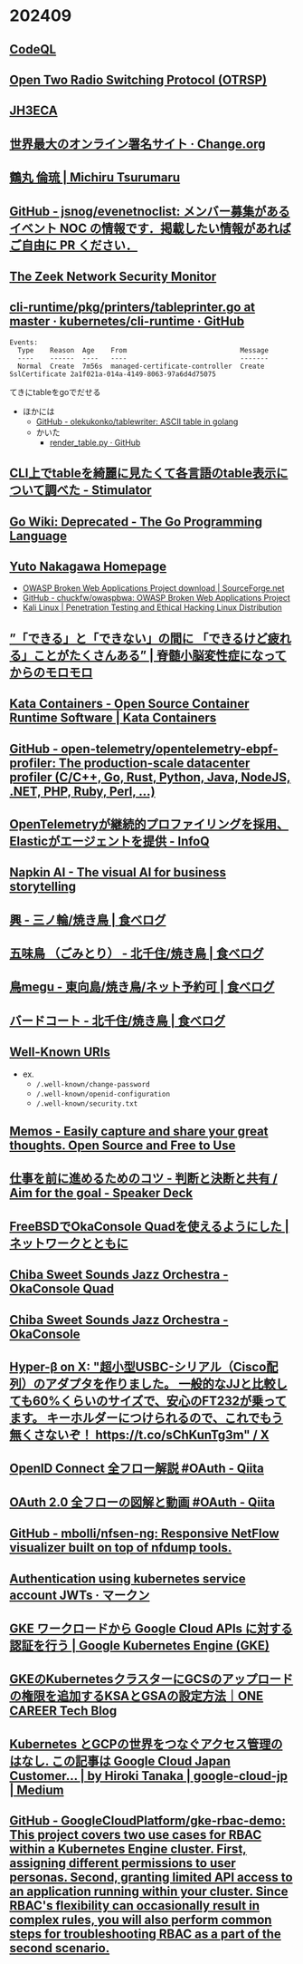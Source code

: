 # 202409

## [CodeQL](https://codeql.github.com/)

## [Open Two Radio Switching Protocol (OTRSP)](https://www.k1xm.org/OTRSP/OTRSP_Protocol.pdf)

## [JH3ECA](https://jh3eca.sakura.ne.jp/IF.html)

## [世界最大のオンライン署名サイト · Change.org](https://www.change.org/)

## [鶴丸 倫琉 | Michiru Tsurumaru](https://pr.sasakulab.com/)

## [GitHub - jsnog/evenetnoclist: メンバー募集があるイベント NOC の情報です．掲載したい情報があればご自由に PR ください．](https://github.com/jsnog/evenetnoclist)

## [The Zeek Network Security Monitor](https://zeek.org/)

## [cli-runtime/pkg/printers/tableprinter.go at master · kubernetes/cli-runtime · GitHub](https://github.com/kubernetes/cli-runtime/blob/master/pkg/printers/tableprinter.go)
```
Events:
  Type    Reason  Age    From                            Message
  ----    ------  ----   ----                            -------
  Normal  Create  7m56s  managed-certificate-controller  Create SslCertificate 2a1f021a-014a-4149-8063-97a6d4d75075
  ```
てきにtableをgoでだせる
- ほかには
  - [GitHub - olekukonko/tablewriter: ASCII table in golang](https://github.com/olekukonko/tablewriter)
  - かいた
    - [render_table.py · GitHub](https://gist.github.com/jp7fkf/4d7f3713e3792c23358723dfa105ecbd)

## [CLI上でtableを綺麗に見たくて各言語のtable表示について調べた - Stimulator](https://vaaaaaanquish.hatenablog.com/entry/2018/05/03/231201)

## [Go Wiki: Deprecated - The Go Programming Language](https://go.dev/wiki/Deprecated)

## [Yuto Nakagawa Homepage](https://anya.jp/)
- [OWASP Broken Web Applications Project download | SourceForge.net](https://sourceforge.net/projects/owaspbwa/)
- [GitHub - chuckfw/owaspbwa: OWASP Broken Web Applications Project](https://github.com/chuckfw/owaspbwa)
- [Kali Linux | Penetration Testing and Ethical Hacking Linux Distribution](https://www.kali.org/)

## [”「できる」と「できない」の間に 「できるけど疲れる」ことがたくさんある” | 脊髄小脳変性症になってからのモロモロ](https://ameblo.jp/au81/entry-12824185142.html)

## [Kata Containers - Open Source Container Runtime Software | Kata Containers](https://katacontainers.io/)

## [GitHub - open-telemetry/opentelemetry-ebpf-profiler: The production-scale datacenter profiler (C/C++, Go, Rust, Python, Java, NodeJS, .NET, PHP, Ruby, Perl, ...)](https://github.com/open-telemetry/opentelemetry-ebpf-profiler)

## [OpenTelemetryが継続的プロファイリングを採用、Elasticがエージェントを提供 - InfoQ](https://www.infoq.com/jp/news/2024/09/otel-continuousprofiling-elastic/)

## [Napkin AI - The visual AI for business storytelling](https://www.napkin.ai/)

## [興 - 三ノ輪/焼き鳥 | 食べログ](https://tabelog.com/tokyo/A1324/A132401/13115926/)

## [五味鳥 （ごみとり） - 北千住/焼き鳥 | 食べログ](https://tabelog.com/tokyo/A1324/A132402/13064836/)

## [鳥megu - 東向島/焼き鳥/ネット予約可 | 食べログ](https://tabelog.com/tokyo/A1312/A131203/13236638/)

## [バードコート - 北千住/焼き鳥 | 食べログ](https://tabelog.com/tokyo/A1324/A132402/13003769/)

## [Well-Known URIs](https://www.iana.org/assignments/well-known-uris/well-known-uris.xhtml)
- ex.
  - `/.well-known/change-password`
  - `/.well-known/openid-configuration`
  - `/.well-known/security.txt`

## [Memos - Easily capture and share your great thoughts. Open Source and Free to Use](https://www.usememos.com/)

## [仕事を前に進めるためのコツ - 判断と決断と共有 / Aim for the goal - Speaker Deck](https://speakerdeck.com/soudai/aim-for-the-goal)

## [FreeBSDでOkaConsole Quadを使えるようにした | ネットワークとともに](https://www.infrastudy.com/?p=953)

## [Chiba Sweet Sounds Jazz Orchestra - OkaConsole Quad](http://css.music.coocan.jp/quad.htm)

## [Chiba Sweet Sounds Jazz Orchestra - OkaConsole](http://css.music.coocan.jp/console.htm)

## [Hyper-β on X: "超小型USBC-シリアル（Cisco配列）のアダプタを作りました。 一般的なJJと比較しても60%くらいのサイズで、安心のFT232が乗ってます。 キーホルダーにつけられるので、これでもう無くさないぞ！ https://t.co/sChKunTg3m" / X](https://x.com/Hyper_beta/status/1838859148810948861)

## [OpenID Connect 全フロー解説 #OAuth - Qiita](https://qiita.com/TakahikoKawasaki/items/4ee9b55db9f7ef352b47)

## [OAuth 2.0 全フローの図解と動画 #OAuth - Qiita](https://qiita.com/TakahikoKawasaki/items/200951e5b5929f840a1f)

## [GitHub - mbolli/nfsen-ng: Responsive NetFlow visualizer built on top of nfdump tools.](https://github.com/mbolli/nfsen-ng)

## [Authentication using kubernetes service account JWTs · マークン](https://szabo.jp/2021/05/24/authentication-using-k8s-service-account-jwts/)

## [GKE ワークロードから Google Cloud APIs に対する認証を行う | Google Kubernetes Engine (GKE)](https://cloud.google.com/kubernetes-engine/docs/how-to/workload-identity?hl=ja)

## [GKEのKubernetesクラスターにGCSのアップロードの権限を追加するKSAとGSAの設定方法｜ONE CAREER Tech Blog](https://note.com/dev_onecareer/n/n126a6e5d5dbd)

## [Kubernetes とGCPの世界をつなぐアクセス管理のはなし. この記事は Google Cloud Japan Customer… | by Hiroki Tanaka | google-cloud-jp | Medium](https://medium.com/google-cloud-jp/k8s-gcp-access-controle-8d8e92446e84)

## [GitHub - GoogleCloudPlatform/gke-rbac-demo: This project covers two use cases for RBAC within a Kubernetes Engine cluster. First, assigning different permissions to user personas. Second, granting limited API access to an application running within your cluster. Since RBAC's flexibility can occasionally result in complex rules, you will also perform common steps for troubleshooting RBAC as a part of the second scenario.](https://github.com/GoogleCloudPlatform/gke-rbac-demo)
